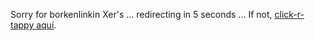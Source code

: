 <!DOCTYPE html>
<html lang="en">
<head>
    <meta charset="UTF-8">
    <meta http-equiv="refresh" content="5;url=https://metavalent.com/metavalent/2023/04/29/19-11-31.html">
    <title>Recalculating route...</title>
</head>
<body>
    <p>Sorry for borkenlinkin Xer's ... redirecting in 5 seconds ... If not, <a href="https://metavalent.com/metavalent/2023/04/29/19-11-31-Fiduciary-Duty.html">click-r-tappy aquí</a>.</p>
</body>
</html>
